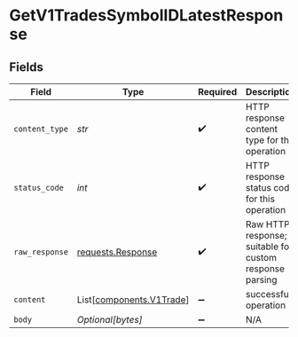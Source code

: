# GetV1TradesSymbolIDLatestResponse


## Fields

| Field                                                                                 | Type                                                                                  | Required                                                                              | Description                                                                           |
| ------------------------------------------------------------------------------------- | ------------------------------------------------------------------------------------- | ------------------------------------------------------------------------------------- | ------------------------------------------------------------------------------------- |
| `content_type`                                                                        | *str*                                                                                 | :heavy_check_mark:                                                                    | HTTP response content type for this operation                                         |
| `status_code`                                                                         | *int*                                                                                 | :heavy_check_mark:                                                                    | HTTP response status code for this operation                                          |
| `raw_response`                                                                        | [requests.Response](https://requests.readthedocs.io/en/latest/api/#requests.Response) | :heavy_check_mark:                                                                    | Raw HTTP response; suitable for custom response parsing                               |
| `content`                                              | List[[components.V1Trade](../../models/components/v1trade.md)]                        | :heavy_minus_sign:                                                                    | successful operation                                                                  |
| `body`                                                                                | *Optional[bytes]*                                                                     | :heavy_minus_sign:                                                                    | N/A                                                                                   |